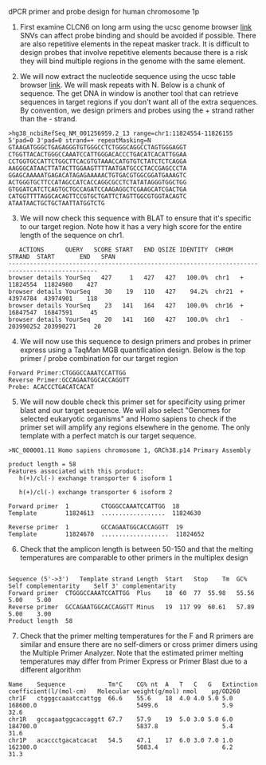 dPCR primer and probe design for human chromosome 1p

1. First examine CLCN6 on long arm using the ucsc genome browser [link](http://www.genome.ucsc.edu/cgi-bin/hgTracks?db=hg38&lastVirtModeType=default&lastVirtModeExtraState=&virtModeType=default&virtMode=0&nonVirtPosition=&position=chr1%3A11806191%2D11843130&hgsid=1672192022_W6ut45REA7eVRFc9Jf6UwCpIG9U8) SNVs can affect probe binding and should be avoided if possible. There are also repetitive elements in the repeat masker track. It is difficult to design probes that involve repetitive elements because there is a risk they will bind multiple regions in the genome with the same element.

2. We will now extract the nucleotide sequence using the ucsc table browser [link](http://www.genome.ucsc.edu/cgi-bin/hgTables?hgsid=1672192022_W6ut45REA7eVRFc9Jf6UwCpIG9U8&hgta_nextIntersectGroup=varRep&hgta_nextIntersectTrack=dbSnp155Composite&hgta_nextIntersectTable=dbSnp155Common&hgta_nextIntersectOp=any&hgta_nextMoreThreshold=80&hgta_nextLessThreshold=80&boolshad.hgta_nextInvertTable=0&hgta_nextInvertTable2=1&boolshad.hgta_nextInvertTable2=0&hgta_doIntersectSubmit=submit). We will mask repeats with N. Below is a  chunk of sequence. The get DNA in window is another tool that can retrieve sequences in target regions if you don't want all of the extra sequences. By convention, we design primers and probes using the + strand rather than the - strand. 

```
>hg38_ncbiRefSeq_NM_001256959.2_13 range=chr1:11824554-11826155 5'pad=0 3'pad=0 strand=+ repeatMasking=N
GTAAGATGGGCTGAGAGGGTGTGGGCCTCTGGGCAGGCCTAGTGGGAGGT
CTGGTTACACTGGGCCAAATCCATTGGGACACCCTGACATCACATTGGAA
CCTGGTGCCATTCTGGCTTCACGTGTAAACCATGTGTCTATCTCTCAGGA
AAGGGCATAACTTATACTTGGAAGTTTTAATGATGCCCTACCGAGCCCTA
GGAGCAAAAATGAGACATAGAGAAAAACTGTGACGTGGCGGATGAAAGTC
ACTGGGTGCTTCCATAGCCATCACCAGGCGCCTCTATATAGGGTGGCTGG
GTGGATCATCTCAGTGCTGCCAGATCCAAGAGGCTCGAAGCATCGACTGA
CATGGTTTTAGGCACAGTTCCGTGCTGATTCTAGTTGGCGTGGTACAGTC
ATAATAACTGCTGCTAATTATGGTCTG
```



3. We will now check this sequence with BLAT to ensure that it's specific to our target region. Note how it has a very high score for the entire length of the sequence on chr1. 

```
   ACTIONS      QUERY   SCORE START   END QSIZE IDENTITY  CHROM  STRAND  START       END   SPAN
-----------------------------------------------------------------------------------------------
browser details YourSeq   427     1   427   427   100.0%  chr1   +    11824554  11824980    427
browser details YourSeq    30    19   110   427    94.2%  chr21  +    43974784  43974901    118
browser details YourSeq    23   141   164   427   100.0%  chr16  +    16847547  16847591     45
browser details YourSeq    20   141   160   427   100.0%  chr1   -   203990252 203990271     20
```

4. We will now use this sequence to design primers and probes in primer express using a TaqMan MGB quantification design. Below is the top primer / probe combination for our target region

```
Forward Primer:CTGGGCCAAATCCATTGG
Reverse Primer:GCCAGAATGGCACCAGGTT
Probe: ACACCCTGACATCACAT
```

5. We will now double check this primer set for specificity using primer blast and our target sequence. We will also select "Genomes for selected eukaryotic organisms" and Homo sapiens to check if the primer set will amplify any regions elsewhere in the genome. The only template with a perfect match is our target sequence. 

```
>NC_000001.11 Homo sapiens chromosome 1, GRCh38.p14 Primary Assembly

product length = 58
Features associated with this product:
   h(+)/cl(-) exchange transporter 6 isoform 1

   h(+)/cl(-) exchange transporter 6 isoform 2

Forward primer  1         CTGGGCCAAATCCATTGG  18
Template        11824613  ..................  11824630

Reverse primer  1         GCCAGAATGGCACCAGGTT  19
Template        11824670  ...................  11824652
```

6. Check that the amplicon length is between 50-150 and that the melting temperatures are comparable to other primers in the multiplex design
```

Sequence (5'->3')	Template strand	Length	Start	Stop	Tm	GC%	Self complementarity	Self 3' complementarity
Forward primer	CTGGGCCAAATCCATTGG	Plus	18	60	77	55.98	55.56	5.00	5.00
Reverse primer	GCCAGAATGGCACCAGGTT	Minus	19	117	99	60.61	57.89	5.00	3.00
Product length	58

```

7. Check that the primer melting temperatures for the F and R primers are similar and ensure there are no self-dimers or cross primer dimers using the Multiple Primer Analyzer. Note that the estimated primer melting temperatures may differ from Primer Express or Primer Blast due to a different algorithm
```
Name 	Sequence           	Tm°C	CG%	nt	A	T	C	G	Extinction coefficient(l/(mol·cm)	Molecular weight(g/mol)	nmol	µg/OD260
chr1F	ctgggccaaatccattgg 	66.6	55.6	18	4.0	4.0	5.0	5.0	168600.0                         	5499.6                 	5.9 	32.6
chr1R	gccagaatggcaccaggtt	67.7	57.9	19	5.0	3.0	5.0	6.0	184700.0                         	5837.8                 	5.4 	31.6
chr1P	acaccctgacatcacat  	54.5	47.1	17	6.0	3.0	7.0	1.0	162300.0                         	5083.4                 	6.2 	31.3
```


